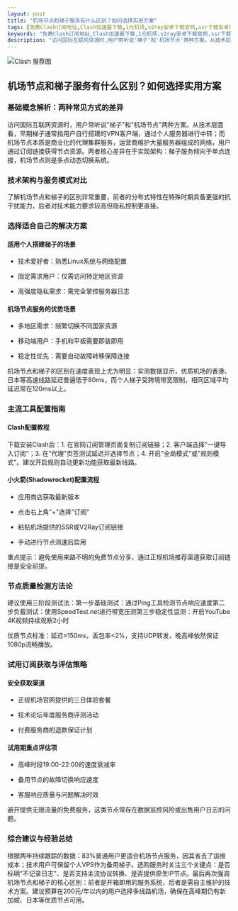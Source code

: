 ```yaml
---
layout: post
title: "机场节点和梯子服务有什么区别？如何选择实用方案"
tags: [免费Clash订阅地址,Clash加速器下载,1元机场,v2ray安卓下载官网,ssr下载安卓版]
keywords: "免费Clash订阅地址,Clash加速器下载,1元机场,v2ray安卓下载官网,ssr下载安卓版"
description: "访问国际互联网资源时,用户常听说'梯子'和'机场节点'两种方案。从技术层面看,早期梯子通常指用户自行搭建的VPN客户端,通过个人服务器进行中转；而机场节点本质是商业化的代理集群服务,运营商维护大量服务器组成的网络,用户通过订阅链接获得节点资源。两者核心差异在于实现架构:梯子服务倾向于单点连接,机场节点则是多点动态切换系统。"
---
```


![Clash 推荐图](https://clashjd.github.io/assets/img/clash订阅节点购买.png)

## 机场节点和梯子服务有什么区别？如何选择实用方案

### 基础概念解析：两种常见方式的差异

访问国际互联网资源时，用户常听说"梯子"和"机场节点"两种方案。从技术层面看，早期梯子通常指用户自行搭建的VPN客户端，通过个人服务器进行中转；而机场节点本质是商业化的代理集群服务，运营商维护大量服务器组成的网络，用户通过订阅链接获得节点资源。两者核心差异在于实现架构：梯子服务倾向于单点连接，机场节点则是多点动态切换系统。

### 技术架构与服务模式对比

了解机场节点和梯子的区别非常重要，前者的分布式特性在特殊时期具备更强的抗干扰能力，后者对技术能力要求较高但隐私控制更直接。

### 选择适合自己的解决方案

#### 适用个人搭建梯子的场景

- 技术爱好者：熟悉Linux系统与网络配置

- 固定需求用户：仅需访问特定地区资源

- 高强度隐私需求：需完全掌控服务器日志

#### 机场节点服务的优势场景

- 多地区需求：频繁切换不同国家资源

- 移动端用户：手机和平板需要即装即用

- 稳定性优先：需要自动故障转移保障连接

机场节点和梯子的区别在速度表现上尤为明显：实测数据显示，优质机场的香港、日本等高速线路延迟普遍低于80ms，而个人梯子受跨境带宽限制，相同区域平均延迟常在120ms以上。

### 主流工具配置指南

#### Clash配置教程

下载安装Clash后：1. 在官网订阅管理页面复制订阅链接；2. 客户端选择"一键导入订阅"；3. 在"代理"页签测试延迟并选择节点；4. 开启"全局模式"或"规则模式"。建议开启规则自动更新功能获取最新线路。

#### 小火箭(Shadowrocket)配置流程

- 应用商店获取最新版本

- 点击右上角"+"选择"订阅"

- 粘贴机场提供的SSR或V2Ray订阅链接

- 手动进行节点测速后启用

重点提示：避免使用来路不明的免费节点分享，通过正规机场推荐渠道获取订阅链接是安全前提。

### 节点质量检测方法论

建议使用三阶段测试法：第一步基础测试：通过Ping工具检测节点响应速度第二步负载测试：使用SpeedTest.net进行带宽压测第三步稳定性监测：开启YouTube 4K视频持续观察2小时

优质节点标准：延迟≤150ms，丢包率<2%，支持UDP转发，晚高峰依然保证1080p流畅播放。

### 试用订阅获取与评估策略

#### 安全获取渠道

- 正规机场官网提供的三日体验套餐

- 技术论坛年度服务商评测活动

- 付费服务商的退款保证计划

#### 试用期重点评估项

- 高峰时段19:00-22:00的速度衰减率

- 备用节点的故障切换响应速度

- 客服响应质量与问题解决时效

避开提供无限流量的免费服务，这类节点常存在数据监控风险或出售用户日志的问题。

### 综合建议与经验总结

根据两年持续跟踪的数据：83%普通用户更适合机场节点服务，因其省去了运维成本；技术用户可保留个人VPS作为备用梯子。选购服务时关注三个关键点：是否标明"不记录日志"、是否支持主流协议转换、是否提供原生IP节点。最后再次强调机场节点和梯子的核心区别：前者是开箱即用的服务系统，后者是需自主维护的技术方案。建议预算在200元/年以内的用户选择多线路机场，确保在高峰期仍有新加坡、日本等优质节点可用。